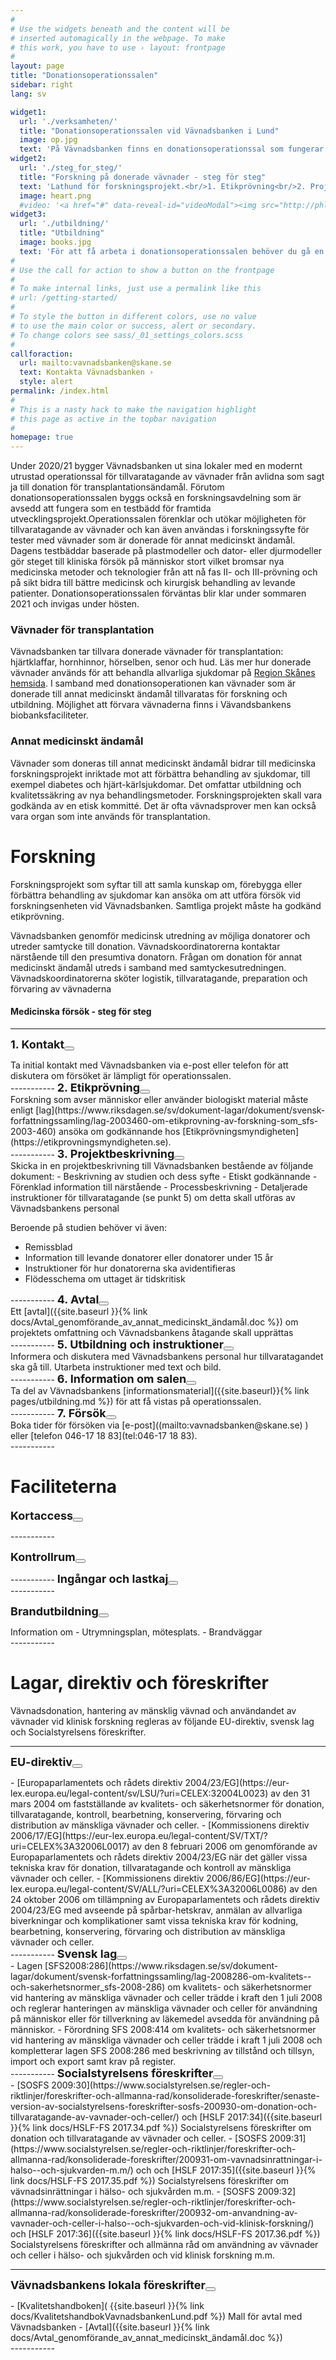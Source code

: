 ```yaml
---
#
# Use the widgets beneath and the content will be
# inserted automagically in the webpage. To make
# this work, you have to use › layout: frontpage
#
layout: page
title: "Donationsoperationssalen"
sidebar: right
lang: sv

widget1:
  url: './verksamheten/'
  title: "Donationsoperationssalen vid Vävnadsbanken i Lund"
  image: op.jpg
  text: 'På Vävnadsbanken finns en donationsoperationssal som fungerar som en experimentell operationssal med en tillhörande forskningsavdelning. '
widget2:
  url: './steg_for_steg/'
  title: "Forskning på donerade vävnader - steg för steg"
  text: 'Lathund för forskningsprojekt.<br/>1. Etikprövning<br/>2. Projektbeskrivning<br/>3. Avtal<br/>4. Utbildning.<br/>5. Försök.'
  image: heart.png
  #video: '<a href="#" data-reveal-id="videoModal"><img src="http://phlow.github.io/feeling-responsive/images/start-video-feeling-responsive-302x182.jpg" width="302" height="182" alt=""/></a>'
widget3:
  url: './utbildning/'
  title: "Utbildning"
  image: books.jpg
  text: 'För att få arbeta i donationsoperationssalen behöver du gå en utbildning'
#
# Use the call for action to show a button on the frontpage
#
# To make internal links, just use a permalink like this
# url: /getting-started/
#
# To style the button in different colors, use no value
# to use the main color or success, alert or secondary.
# To change colors see sass/_01_settings_colors.scss
#
callforaction:
  url: mailto:vavnadsbanken@skane.se
  text: Kontakta Vävnadsbanken ›
  style: alert
permalink: /index.html
#
# This is a nasty hack to make the navigation highlight
# this page as active in the topbar navigation
#
homepage: true
---
```

Under 2020/21 bygger Vävnadsbanken ut sina lokaler med en modernt utrustad operationssal för tillvaratagande av vävnader från avlidna som sagt ja till donation för transplantationsändamål. Förutom donationsoperationssalen byggs också en forskningsavdelning som är avsedd att fungera som en testbädd för framtida utvecklingsprojekt.Operationssalen förenklar och utökar möjligheten för tillvaratagande av vävnader och kan även användas i forskningssyfte för tester med vävnader som är donerade för annat medicinskt ändamål. Dagens testbäddar baserade på plastmodeller och dator- eller djurmodeller gör steget till kliniska försök på människor stort vilket bromsar nya medicinska metoder och teknologier från att nå fas II- och III-prövning och på sikt bidra till bättre medicinsk och kirurgisk behandling av levande patienter. Donationsoperationssalen förväntas blir klar under sommaren 2021 och invigas under hösten.

### Vävnader för transplantation
Vävnadsbanken tar tillvara donerade vävnader för transplantation: hjärtklaffar, hornhinnor, hörselben, senor och hud. Läs mer hur donerade vävnader används för att behandla allvarliga sjukdomar på  [Region Skånes hemsida](https://vard.skane.se/skanes-universitetssjukhus-sus/om-oss/profilomraden/vavnadsbanken/). I samband med donationsoperationen kan vävnader som är donerade till annat medicinskt ändamål tillvaratas för forskning och utbildning. Möjlighet att förvara vävnaderna finns i Vävandsbankens biobanksfaciliteter.

### Annat medicinskt ändamål
Vävnader som doneras till annat medicinskt ändamål bidrar till medicinska forskningsprojekt inriktade mot att förbättra behandling av sjukdomar, till exempel diabetes och hjärt-kärlsjukdomar. Det omfattar utbildning och kvalitetssäkring av nya behandlingsmetoder. Forskningsprojekten skall vara godkända av en etisk kommitté. Det är ofta vävnadsprover men kan också vara organ som inte används för transplantation.

# Forskning
Forskningsprojekt som syftar till att samla kunskap om, förebygga eller förbättra behandling av sjukdomar kan ansöka om att utföra försök vid forskningsenheten vid Vävnadsbanken. Samtliga projekt måste ha godkänd etikprövning.

Vävnadsbanken genomför medicinsk utredning av möjliga donatorer och utreder samtycke till donation. Vävnadskoordinatorerna kontaktar närstående till den presumtiva donatorn. Frågan om donation för annat medicinskt ändamål utreds i samband med samtyckesutredningen. Vävnadskoordinatorerna sköter logistik, tillvaratagande, preparation och förvaring av vävnaderna
  
#### Medicinska försök - steg för steg 
-----------
<span style="font-weight: bold;font-size:18px;">1. Kontakt</span><button type="button" class="btn btn-primary btn-circle" id="steg1"><i class="fa fa-plus"></i> 
                            </button>
<div class="content" id="steg1data" markdown="1">              
Ta initial kontakt med Vävnadsbanken via e-post eller telefon för att diskutera om försöket är lämpligt för operationssalen.  
</div>
-----------
<span style="font-weight: bold;font-size:18px;">2. Etikprövning</span><button type="button" class="btn btn-primary btn-circle" id="steg2"><i class="fa fa-plus"></i> 
                            </button>
<div class="content" id="steg2data" markdown="1">              
Forskning som avser människor eller använder biologiskt material måste enligt [lag](https://www.riksdagen.se/sv/dokument-lagar/dokument/svensk-forfattningssamling/lag-2003460-om-etikprovning-av-forskning-som_sfs-2003-460) ansöka om godkännande hos [Etikprövningsmyndigheten](https://etikprovningsmyndigheten.se).
</div>
-----------
<span style="font-weight: bold;font-size:18px;">3. Projektbeskrivning</span><button type="button" class="btn btn-primary btn-circle" id="steg3"><i class="fa fa-plus"></i> 
                            </button>
<div class="content" id="steg3data" markdown="1">              
Skicka in en projektbeskrivning till Vävnadsbanken bestående av följande dokument:
-	Beskrivning av studien och dess syfte
-	Etiskt godkännande
-	Förenklad information till närstående
-	Processbeskrivning
-	Detaljerade instruktioner för tillvaratagande (se punkt 5) om detta skall utföras av Vävnadsbankens personal


Beroende på studien behöver vi även:
- Remissblad
- Information till levande donatorer eller donatorer under 15 år
- Instruktioner för hur donatorerna ska avidentifieras
- Flödesschema om uttaget är tidskritisk
</div>
-----------
<span style="font-weight: bold;font-size:18px;">4. Avtal</span><button type="button" class="btn btn-primary btn-circle" id="steg4"><i class="fa fa-plus"></i> 
                            </button>
<div class="content" id="steg4data" markdown="1">              
Ett [avtal]({{site.baseurl }}{% link docs/Avtal_genomförande_av_annat_medicinskt_ändamål.doc %}) om projektets omfattning och Vävnadsbankens åtagande skall upprättas
</div>
-----------
<span style="font-weight: bold;font-size:18px;">5. Utbildning och instruktioner</span><button type="button" class="btn btn-primary btn-circle" id="steg5"><i class="fa fa-plus"></i> 
                            </button>
<div class="content" id="steg5data" markdown="1">              
Informera och diskutera med Vävnadsbankens personal hur tillvaratagandet ska gå till. Utarbeta instruktioner med text och bild.
</div>
-----------
<span style="font-weight: bold;font-size:18px;"> 6. Information om salen</span><button type="button" class="btn btn-primary btn-circle" id="steg6"><i class="fa fa-plus"></i> 
                            </button>
<div class="content" id="steg6data" markdown="1">              
Ta del av Vävnadsbankens [informationsmaterial]({{site.baseurl}}{% link pages/utbildning.md %}) för att få vistas på operationssalen.
</div>
-----------
<span style="font-weight: bold;font-size:18px;">7. Försök</span><button type="button" class="btn btn-primary btn-circle" id="steg7"><i class="fa fa-plus"></i> 
                            </button>
<div class="content" id="steg7data" markdown="1">              
Boka tider för försöken via [e-post]((mailto:vavnadsbanken@skane.se) ) eller [telefon 046-17 18 83](tel:046-17 18 83). 
</div>
-----------

# Faciliteterna

<span style="font-weight: bold;font-size:18px;">Kortaccess</span><button type="button" class="btn btn-primary btn-circle" id="kort"><i class="fa fa-plus"></i> 
                            </button>
<div class="content" id="kortdata" markdown="1"></div>
-----------

<span style="font-weight: bold;font-size:18px;">Kontrollrum</span><button type="button" class="btn btn-primary btn-circle" id="kontroll"><i class="fa fa-plus"></i> 
                            </button>
<div class="content" id="kontrolldata" markdown="1">
</div>
-----------
<span style="font-weight: bold;font-size:18px;">Ingångar och lastkaj</span><button type="button" class="btn btn-primary btn-circle" id="ingang"><i class="fa fa-plus"></i> 
                            </button>
<div class="content" id="ingangdata" markdown="1">
</div>
-----------



<span style="font-weight: bold;font-size:18px;">Brandutbildning</span><button type="button" class="btn btn-primary btn-circle" id="brand"><i class="fa fa-plus"></i> 
                            </button>
<div class="content" id="branddata" markdown="1">
Information om
- Utrymningsplan, mötesplats.
- Brandväggar
</div>
-----------

# Lagar, direktiv och föreskrifter
Vävnadsdonation, hantering av mänsklig vävnad och användandet av vävnader vid klinisk forskning regleras av följande EU-direktiv, svensk lag och Socialstyrelsens föreskrifter.

-----------

<span style="font-weight: bold;font-size:18px;">EU-direktiv</span><button type="button" class="btn btn-primary btn-circle" id="eu"><i class="fa fa-plus"></i> 
                            </button>
<div class="content" id="eudata" markdown="1">              
- [Europaparlamentets och rådets direktiv 2004/23/EG](https://eur-lex.europa.eu/legal-content/sv/LSU/?uri=CELEX:32004L0023) av den 31 mars 2004 om fastställande av kvalitets- och säkerhetsnormer för donation, tillvaratagande, kontroll, bearbetning, konservering, förvaring och distribution av mänskliga vävnader och celler.
- [Kommissionens direktiv 2006/17/EG](https://eur-lex.europa.eu/legal-content/SV/TXT/?uri=CELEX%3A32006L0017) av den 8 februari 2006 om genomförande av Europaparlamentets och rådets direktiv 2004/23/EG när det gäller vissa tekniska krav för donation, tillvaratagande och kontroll av mänskliga vävnader och celler.
- [Kommissionens direktiv 2006/86/EG](https://eur-lex.europa.eu/legal-content/SV/ALL/?uri=CELEX%3A32006L0086) av den 24 oktober 2006 om tillämpning av Europaparlamentets och rådets direktiv 2004/23/EG med avseende på spårbar-hetskrav, anmälan av allvarliga biverkningar och komplikationer samt vissa tekniska krav för kodning, bearbetning, konservering, förvaring och distribution av mänskliga vävnader och celler.
</div>
-----------
<span style="font-weight: bold;font-size:18px;">Svensk lag</span><button type="button" class="btn btn-primary btn-circle" id="se"><i class="fa fa-plus"></i> 
                            </button>
<div class="content" id="sedata" markdown="1">
- Lagen [SFS2008:286](https://www.riksdagen.se/sv/dokument-lagar/dokument/svensk-forfattningssamling/lag-2008286-om-kvalitets--och-sakerhetsnormer_sfs-2008-286) om kvalitets- och säkerhetsnormer vid hantering av mänskliga vävnader och celler trädde i kraft den 1 juli 2008 och reglerar hanteringen av mänskliga vävnader och celler för användning på människor eller för tillverkning av läkemedel avsedda för användning på människor. 
- Förordning SFS 2008:414 om kvalitets- och säkerhetsnormer vid hantering av mänskliga vävnader och celler trädde i kraft 1 juli 2008 och kompletterar lagen SFS 2008:286 med beskrivning av tillstånd och tillsyn, import och export samt krav på register.
</div>
-----------
<span style="font-weight: bold;font-size:18px;">Socialstyrelsens föreskrifter</span><button type="button" class="btn btn-primary btn-circle" id="sos"><i class="fa fa-plus"></i> 
                            </button>
<div class="content" id="sosdata" markdown="1">
- [SOSFS 2009:30](https://www.socialstyrelsen.se/regler-och-riktlinjer/foreskrifter-och-allmanna-rad/konsoliderade-foreskrifter/senaste-version-av-socialstyrelsens-foreskrifter-sosfs-200930-om-donation-och-tillvaratagande-av-vavnader-och-celler/) och [HSLF 2017:34]({{site.baseurl }}{% link docs/HSLF-FS 2017.34.pdf %}) Socialstyrelsens föreskrifter om donation och tillvaratagande av vävnader och celler.
- [SOSFS 2009:31](https://www.socialstyrelsen.se/regler-och-riktlinjer/foreskrifter-och-allmanna-rad/konsoliderade-foreskrifter/200931-om-vavnadsinrattningar-i-halso--och-sjukvarden-m.m/) och och [HSLF 2017:35]({{site.baseurl }}{% link docs/HSLF-FS 2017.35.pdf %}) Socialstyrelsens föreskrifter om vävnadsinrättningar i hälso- och sjukvården m.m.
- [SOSFS 2009:32](https://www.socialstyrelsen.se/regler-och-riktlinjer/foreskrifter-och-allmanna-rad/konsoliderade-foreskrifter/200932-om-anvandning-av-vavnader-och-celler-i-halso--och-sjukvarden-och-vid-klinisk-forskning/) och [HSLF 2017:36]({{site.baseurl }}{% link docs/HSLF-FS 2017.36.pdf %}) Socialstyrelsens föreskrifter och allmänna råd om användning av vävnader och celler i hälso- och sjukvården och vid klinisk forskning m.m.

</div>

-----------
<span style="font-weight: bold;font-size:18px;">Vävnadsbankens lokala föreskrifter</span><button type="button" class="btn btn-primary btn-circle" id="loc"><i class="fa fa-plus"></i> 
                            </button>
<div class="content" id="locdata" markdown="1">
- [Kvalitetshandboken]( {{site.baseurl }}{% link docs/KvalitetshandbokVavnadsbankenLund.pdf %})
Mall för avtal med Vävnadsbanken
- [Avtal]({{site.baseurl }}{% link docs/Avtal_genomförande_av_annat_medicinskt_ändamål.doc %})
</div>
-----------
